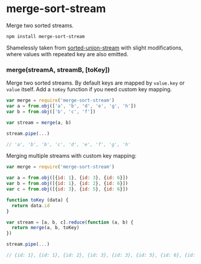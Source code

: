 # merge-sort-stream

Merge two sorted streams. 

```
npm install merge-sort-stream
```

Shamelessly taken from [sorted-union-stream](https://github.com/mafintosh/sorted-union-stream) with slight modifications, where values with repeated key are also emitted.

### merge(streamA, streamB, [toKey])
Merge two sorted streams. 
By default keys are mapped by `value.key` or `value` itself. Add a `toKey` function if you need custom key mapping.

```js
var merge = require('merge-sort-stream')
var a = from.obj(['a', 'b', 'd', 'e', 'g', 'h'])
var b = from.obj(['b', 'c', 'f'])

var stream = merge(a, b)

stream.pipe(...)

// 'a', 'b', 'b', 'c', 'd', 'e', 'f', 'g', 'h'
```

Merging multiple streams with custom key mapping:

```js
var merge = require('merge-sort-stream')

var a = from.obj([{id: 1}, {id: 3}, {id: 6}])
var b = from.obj([{id: 1}, {id: 2}, {id: 6}])
var c = from.obj([{id: 3}, {id: 5}, {id: 6}])

function toKey (data) {
  return data.id
}

var stream = [a, b, c].reduce(function (a, b) {
  return merge(a, b, toKey)
})

stream.pipe(...)

// {id: 1}, {id: 1}, {id: 2}, {id: 3}, {id: 3}, {id: 5}, {id: 6}, {id: 6}, {id: 6}
```
